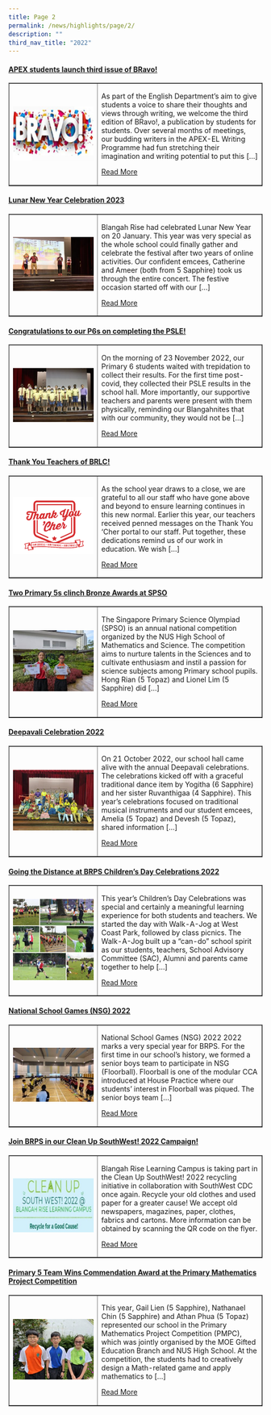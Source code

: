 ```yaml
---
title: Page 2
permalink: /news/highlights/page/2/
description: ""
third_nav_title: "2022"
---
```

<h4><strong><a href="/2023/02/01/apex-students-launch-third-issue-of-bravo/" rel="bookmark">APEX students launch third issue of BRavo!</a></strong></h4>
<table style="border-collapse: collapse; width: 100%;" border="1">
<tbody>
<tr>
<td style="width: 35%;"><a href="/2023/02/01/apex-students-launch-third-issue-of-bravo/"><img src="/images/13.jpg"></a></td>
<td style="width: 65%;">
<p>As part of the English Department’s aim to give students a voice to share their thoughts and views through writing, we welcome the third edition of BRavo!, a publication by students for students. Over several months of meetings, our budding writers in the APEX-EL Writing Programme had fun stretching their imagination and writing potential to put this […]</p>
<p><a href="/2023/02/01/apex-students-launch-third-issue-of-bravo/">Read More</a></p>
</td>
</tr>
</tbody>
</table>

<h4><strong><a href="/2023/01/31/lunar-new-year-celebration-2023/" rel="bookmark">Lunar New Year Celebration 2023</a></strong></h4>
<table style="border-collapse: collapse; width: 100%;" border="1">
<tbody>
<tr>
<td style="width: 35%;"><a href="/2023/01/31/lunar-new-year-celebration-2023/"><img src="/images/14.jpg"></a></td>
<td style="width: 65%;">
<p>Blangah Rise had celebrated Lunar New Year on 20 January. This year was very special as the whole school could finally gather and celebrate the festival after two years of online activities. Our confident emcees, Catherine and Ameer (both from 5 Sapphire) took us through the entire concert. The festive occasion started off with our […]</p>
<p><a href="/2023/01/31/lunar-new-year-celebration-2023/">Read More</a></p>
</td>
</tr>
</tbody>
</table>

<h4><strong><a href="/2022/11/25/congratulations-to-our-p6s-on-completing-the-psle/" rel="bookmark">Congratulations to our P6s on completing the PSLE!</a></strong></h4>
<table style="border-collapse: collapse; width: 100%;" border="1">
<tbody>
<tr>
<td style="width: 35%;"><a href="/2022/11/25/congratulations-to-our-p6s-on-completing-the-psle/"><img src="/images/15.jpg"></a></td>
<td style="width: 65%;">
<p>On the morning of 23 November 2022, our Primary 6 students waited with trepidation to collect their results. For the first time post-covid, they collected their PSLE results in the school hall. More importantly, our supportive teachers and parents were present with them physically, reminding our Blangahnites that with our community, they would not be […]</p>
<p><a href="/2022/11/25/congratulations-to-our-p6s-on-completing-the-psle/">Read More</a></p>
</td>
</tr>
</tbody>
</table>

<h4><strong><a href="/2022/11/14/thank-you-teachers-of-brlc/" rel="bookmark">Thank You Teachers of BRLC!</a></strong></h4>
<table style="border-collapse: collapse; width: 100%;" border="1">
<tbody>
<tr>
<td style="width: 35%;"><a href="/2022/11/14/thank-you-teachers-of-brlc/"><img src="/images/16.png"></a></td>
<td style="width: 65%;">
<p>As the school year draws to a close, we are grateful to all our staff who have gone above and beyond to ensure learning continues in this new normal. Earlier this year, our teachers received penned messages on the Thank You ‘Cher portal to our staff. Put together, these dedications remind us of our work in education. We wish […]</p>
<p><a href="/2022/11/14/thank-you-teachers-of-brlc/">Read More</a></p>
</td>
</tr>
</tbody>
</table>

<h4><strong><a href="/2022/11/12/two-primary-5s-clinch-bronze-awards-at-spso/" rel="bookmark">Two Primary 5s clinch Bronze Awards at SPSO</a></strong></h4>
<table style="border-collapse: collapse; width: 100%;" border="1">
<tbody>
<tr>
<td style="width: 35%;"><a href="/2022/11/12/two-primary-5s-clinch-bronze-awards-at-spso/"><img src="/images/17.jpg"></a></td>
<td style="width: 65%;">
<p>The Singapore Primary Science Olympiad (SPSO) is an annual national competition organized by the NUS High School of Mathematics and Science. The competition aims to nurture talents in the Sciences and to cultivate enthusiasm and instil a passion for science subjects among Primary school pupils. Hong Rian (5 Topaz) and Lionel Lim (5 Sapphire) did […]</p>
<p><a href="/2022/11/12/two-primary-5s-clinch-bronze-awards-at-spso/">Read More</a></p>
</td>
</tr>
</tbody>
</table>

<h4><strong><a href="/2022/10/27/deepavali-celebration-2022/" rel="bookmark">Deepavali Celebration 2022</a></strong></h4>
<table style="border-collapse: collapse; width: 100%;" border="1">
<tbody>
<tr>
<td style="width: 35%;"><a href="/2022/10/27/deepavali-celebration-2022/"><img src="/images/18.jpg"></a></td>
<td style="width: 65%;">
<p>On 21 October 2022, our school hall came alive with the annual Deepavali celebrations. The celebrations kicked off with a graceful traditional dance item by Yogitha (6 Sapphire) and her sister Ruvanthigaa (4 Sapphire). This year’s celebrations focused on traditional musical instruments and our student emcees, Amelia (5 Topaz) and Devesh (5 Topaz), shared information […]</p>
<p><a href="/2022/10/27/deepavali-celebration-2022/">Read More</a></p>
</td>
</tr>
</tbody>
</table>

<h4><strong><a href="/2022/10/17/going-the-distance-at-brps-childrens-day-celebrations-2022/" rel="bookmark">Going the Distance at BRPS Children’s Day Celebrations 2022</a></strong></h4>
<table style="border-collapse: collapse; width: 100%;" border="1">
<tbody>
<tr>
<td style="width: 35%;"><a href="/2022/10/17/going-the-distance-at-brps-childrens-day-celebrations-2022/"><img src="/images/19.jpg"></a></td>
<td style="width: 65%;">
<p>This year’s Children’s Day Celebrations was special and certainly a meaningful learning experience for both students and teachers. We started the day with Walk-A-Jog at West Coast Park, followed by class picnics. The Walk-A-Jog built up a “can-do” school spirit as our students, teachers, School Advisory Committee (SAC), Alumni and parents came together to help […]</p>
<p><a href="/2022/10/17/going-the-distance-at-brps-childrens-day-celebrations-2022/">Read More</a></p>
</td>
</tr>
</tbody>
</table>

<h4><strong><a href="/2022/10/12/national-school-games-nsg-2022/" rel="bookmark">National School Games (NSG) 2022</a></strong></h4>
<table style="border-collapse: collapse; width: 100%;" border="1">
<tbody>
<tr>
<td style="width: 35%;"><a href="/2022/10/12/national-school-games-nsg-2022/"><img src="/images/110.jpg"></a></td>
<td style="width: 65%;">
<p>National School Games (NSG) 2022 2022 marks a very special year for BRPS. For the first time in our school’s history, we formed a senior boys team to participate in NSG (Floorball). Floorball is one of the modular CCA introduced at House Practice where our students’ interest in Floorball was piqued. The senior boys team […]</p>
<p><a href="/2022/10/12/national-school-games-nsg-2022/">Read More</a></p>
</td>
</tr>
</tbody>
</table>

<h4><strong><a href="/2022/10/05/join-brps-in-our-clean-up-southwest-2022-campaign/" rel="bookmark">Join BRPS in our Clean Up SouthWest! 2022 Campaign!</a></strong></h4>
<table style="border-collapse: collapse; width: 100%;" border="1">
<tbody>
<tr>
<td style="width: 35%;"><a href="/2022/10/05/join-brps-in-our-clean-up-southwest-2022-campaign/"><img src="/images/21.jpg"></a></td>
<td style="width: 65%;">
<p>Blangah Rise Learning Campus is taking part in the Clean Up SouthWest! 2022 recycling initiative in collaboration with SouthWest CDC once again. Recycle your old clothes and used paper for a greater cause! We accept old newspapers, magazines, paper, clothes, fabrics and cartons. More information can be obtained by scanning the QR code on the flyer.</p>
<p><a href="/2022/10/05/join-brps-in-our-clean-up-southwest-2022-campaign/">Read More</a></p>
</td>
</tr>
</tbody>
</table>

<h4><strong><a href="/2022/09/29/primary-5-team-wins-commendation-award-at-the-primary-mathematics-project-competition/" rel="bookmark">Primary 5 Team Wins Commendation Award at the Primary Mathematics Project Competition</a></strong></h4>
<table style="border-collapse: collapse; width: 100%;" border="1">
<tbody>
<tr>
<td style="width: 35%;"><a href="/2022/09/29/primary-5-team-wins-commendation-award-at-the-primary-mathematics-project-competition/"><img src="/images/22.jpg"></a></td>
<td style="width: 65%;">
<p>This year, Gail Lien (5 Sapphire), Nathanael Chin (5 Sapphire) and Athan Phua (5 Topaz) represented our school in the Primary Mathematics Project Competition (PMPC), which was jointly organised by the MOE Gifted Education Branch and NUS High School. At the competition, the students had to creatively design a Math-related game and apply mathematics to […]</p>
<p><a href="/2022/09/29/primary-5-team-wins-commendation-award-at-the-primary-mathematics-project-competition/">Read More</a></p>
</td>
</tr>
</tbody>
</table>